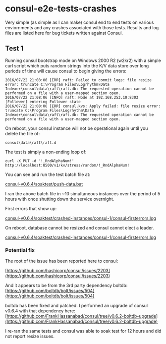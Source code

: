 # consul-e2e-tests-crashes

Very simple (as simple as I can make) consul end to end tests on various enviornments and any crashes associated with those tests.
Results and log files are listed here for bug tickets written against Consul.


## Test 1

Running consul bootstrap mode on Windows 2000 R2 (w2kr2) with a simple curl script which puts random strings into the K/V data store over
long periods of time will cause consul to begin giving the errors:

```
2016/07/22 21:08:06 [ERR] raft: Failed to commit logs: file resize error: truncate C:\Program Files\Logrhythm\Data Indexer\consul\data\raft\raft.db: The requested operation cannot be performed on a file with a user-mapped section open.
2016/07/22 21:08:06 [INFO] raft: Node at 192.168.253.10:8303 [Follower] entering Follower state
2016/07/22 21:08:06 [ERR] consul.kvs: Apply failed: file resize error: truncate C:\Program Files\Logrhythm\Data Indexer\consul\data\raft\raft.db: The requested operation cannot be performed on a file with a user-mapped section open.
```

On reboot, your consul instance will not be operational again until you delete the file of:
```
consul\data\raft\raft.d
```

The test is simply a non-ending loop of:
```
curl -X PUT -d '!_RndAlphaNum!' http://localhost:8500/v1/kv/stress/random/!_RndAlphaNum!
```

You can see and run the test batch file at:

[consul-v0.6.4/soaktest/push-data.bat](consul-v0.6.4/soaktest/push-data.bat)

I ran the above batch file in ~10 simultaneous instances over the period of 5 hours with once shutting down the service overnight.

First errors that show up:

[consul-v0.6.4/soaktest/crashed-instances/consul-1/consul-firsterrors.log](consul-v0.6.4/soaktest/crashed-instances/consul-1/consul-firsterrors.log)

On reboot, database cannot be resized and consul cannot elect a leader.

[consul-v0.6.4/soaktest/crashed-instances/consul-1/consul-firsterrors.log](consul-v0.6.4/soaktest/crashed-instances/consul-1/consul-firsterrors.log)


### Potential fix

The root of the issue has been reported here to consul:

[https://github.com/hashicorp/consul/issues/2203](https://github.com/hashicorp/consul/issues/2203)

And it appears to be from the 3rd party dependency boltdb:
[https://github.com/boltdb/bolt/issues/504](https://github.com/boltdb/bolt/issues/504)

boltdb has been fixed and patched.  I performed an upgrade of consul v0.6.4 with that dependency here:
[https://github.com/FrankHassanabad/consul/tree/v0.6.2-boltdb-upgrade](https://github.com/FrankHassanabad/consul/tree/v0.6.2-boltdb-upgrade)

I re-ran the same tests and consul was able to soak test for 12 hours and did not report resize issues.
